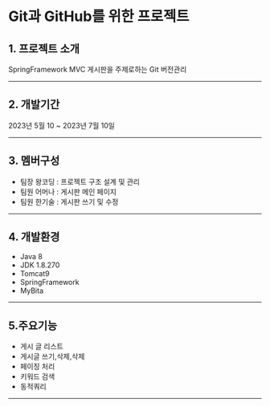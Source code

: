 # Git과 GitHub를 위한 프로젝트

## 1. 프로젝트 소개
SpringFramework MVC 게시판을 주제로하는 Git 버전관리
___

## 2. 개발기간
2023년 5월 10 ~ 2023년 7월 10일
___

## 3. 멤버구성
* 팀장 왕코딩 : 프로젝트 구조 설계 및 관리
* 팀원 어머나 : 게시판 메인 페이지
* 팀원 한기술 : 게시판 쓰기 및 수정
___

## 4. 개발환경
* Java 8
* JDK 1.8.270
* Tomcat9
* SpringFramework
* MyBita
___

## 5.주요기능
* 게시 글 리스트
* 게시글 쓰기,삭제,삭제
* 페이징 처리
* 키워드 검색
* 동적쿼리
___
